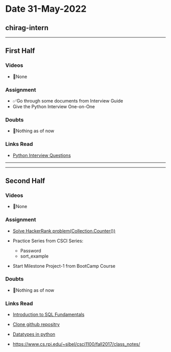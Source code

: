 # Date 31-May-2022

## chirag-intern

<hr>

## First Half

### Videos

- 🚫None

### Assignment

- ✅Go through some documents from Interview Guide
- Give the Python Interview One-on-One

### Doubts

- 🚫Nothing as of now

### Links Read

- [Python Interview Questions](https://www.interviewbit.com/python-interview-questions/)

<hr>
<hr>

## Second Half

### Videos

- 🚫None

### Assignment

- [Solve HackerRank problem(Collection.Counter())](https://github.com/sp18-interns/chirag-intern/blob/main/31-May-2022/HackerRank/collections-counter-problem.png)

- Practice Series from CSCI Series:

  - Password
  - sort_example

- Start Milestone Project-1 from BootCamp Course

### Doubts

- 🚫Nothing as of now

### Links Read

- [Introduction to SQL Fundamentals](https://www.thoughtco.com/sql-fundamentals-1019780)

- [Clone github repositry](https://www.jcchouinard.com/clone-github-repository-on-windows/)

- [Datatypes in python](https://www.w3schools.com/python/python_datatypes.asp)

- https://www.cs.rpi.edu/~sibel/csci1100/fall2017/class_notes/
